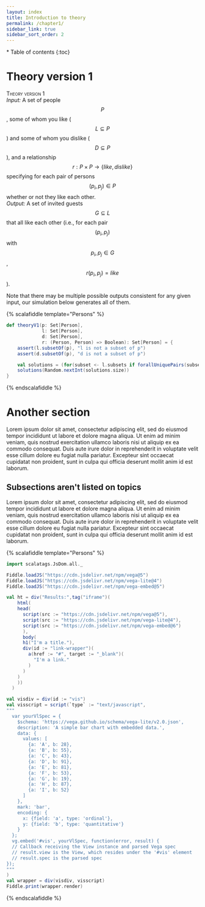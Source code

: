 ```yaml
---
layout: index
title: Introduction to theory
permalink: /chapter1/
sidebar_link: true
sidebar_sort_order: 2
---
```


<div id="toc-wrapper" markdown="1">
* Table of contents
{:toc}
</div>

# Theory version 1
<span style="font-variant:small-caps;">Theory version 1</span><br/>
*Input:* A set of people $$P$$, some of whom you like ($$L \subseteq P$$) and some of whom you dislike ($$D \subseteq P$$), and a relationship $$r: P \times P \rightarrow \{like, dislike\}$$ specifying for each pair of persons $$(p_i, p_j) \in P$$ whether or not they like each other.<br/>
*Output:* A set of invited guests $$G \subseteq L$$ that all like each other (i.e., for each pair $$(p_i, p_j)$$ with $$p_i,p_j \in G$$, $$r(p_i,p_j) = like$$).

Note that there may be multiple possible outputs consistent for any given input, our simulation below generates all of them.

{% scalafiddle template="Persons" %}
```scala
def theoryV1(p: Set[Person],
             l: Set[Person],
             d: Set[Person],
             r: (Person, Person) => Boolean): Set[Person] = {
    assert(l.subsetOf(p), "l is not a subset of p")
    assert(d.subsetOf(p), "d is not a subset of p")

    val solutions = (for(subset <- l.subsets if forallUniquePairs(subset, r)) yield subset).toVector
    solutions(Random.nextInt(solutions.size))
}
```
{% endscalafiddle %}

# Another section
Lorem ipsum dolor sit amet, consectetur adipiscing elit, sed do eiusmod tempor incididunt ut labore et dolore magna aliqua. Ut enim ad minim veniam, quis nostrud exercitation ullamco laboris nisi ut aliquip ex ea commodo consequat. Duis aute irure dolor in reprehenderit in voluptate velit esse cillum dolore eu fugiat nulla pariatur. Excepteur sint occaecat cupidatat non proident, sunt in culpa qui officia deserunt mollit anim id est laborum.


## Subsections aren't listed on topics
Lorem ipsum dolor sit amet, consectetur adipiscing elit, sed do eiusmod tempor incididunt ut labore et dolore magna aliqua. Ut enim ad minim veniam, quis nostrud exercitation ullamco laboris nisi ut aliquip ex ea commodo consequat. Duis aute irure dolor in reprehenderit in voluptate velit esse cillum dolore eu fugiat nulla pariatur. Excepteur sint occaecat cupidatat non proident, sunt in culpa qui officia deserunt mollit anim id est laborum.

{% scalafiddle template="Persons" %}
```scala
import scalatags.JsDom.all._

Fiddle.loadJS("https://cdn.jsdelivr.net/npm/vega@5")
Fiddle.loadJS("https://cdn.jsdelivr.net/npm/vega-lite@4")
Fiddle.loadJS("https://cdn.jsdelivr.net/npm/vega-embed@5")

val ht = div("Results:",tag("iframe")(
    html(
    head(
      script(src := "https://cdn.jsdelivr.net/npm/vega@5"),
      script(src := "https://cdn.jsdelivr.net/npm/vega-lite@4"),
      script(src := "https://cdn.jsdelivr.net/npm/vega-embed@6")
      ),
      body(
      h1("I'm a title."),
      div(id := "link-wrapper")(
        a(href := "#", target := "_blank")(
          "I'm a link."
        )
      )
    )
    ))
  )

val visdiv = div(id := "vis")
val visscript = script(`type` := "text/javascript",
"""
  var yourVlSpec = {
    $schema: 'https://vega.github.io/schema/vega-lite/v2.0.json',
    description: 'A simple bar chart with embedded data.',
    data: {
      values: [
        {a: 'A', b: 28},
        {a: 'B', b: 55},
        {a: 'C', b: 43},
        {a: 'D', b: 91},
        {a: 'E', b: 81},
        {a: 'F', b: 53},
        {a: 'G', b: 19},
        {a: 'H', b: 87},
        {a: 'I', b: 52}
      ]
    },
    mark: 'bar',
    encoding: {
      x: {field: 'a', type: 'ordinal'},
      y: {field: 'b', type: 'quantitative'}
    }
  };
  vg.embed('#vis', yourVlSpec, function(error, result) {
  // Callback receiving the View instance and parsed Vega spec
  // result.view is the View, which resides under the '#vis' element
  // result.spec is the parsed spec
});
"""
)
val wrapper = div(visdiv, visscript)
Fiddle.print(wrapper.render)


```
{% endscalafiddle %}
